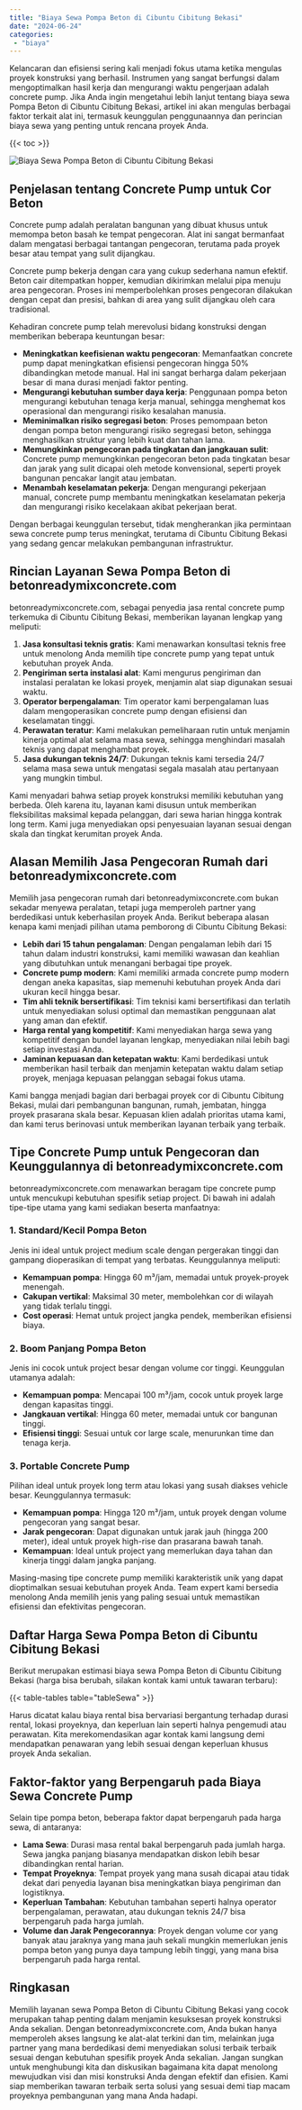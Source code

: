 ```yaml
---
title: "Biaya Sewa Pompa Beton di Cibuntu Cibitung Bekasi"
date: "2024-06-24"
categories: 
 - "biaya"
---
```


Kelancaran dan efisiensi sering kali menjadi fokus utama ketika mengulas proyek konstruksi yang berhasil. Instrumen yang sangat berfungsi dalam mengoptimalkan hasil kerja dan mengurangi waktu pengerjaan adalah concrete pump. Jika Anda ingin mengetahui lebih lanjut tentang biaya sewa Pompa Beton di Cibuntu Cibitung Bekasi, artikel ini akan mengulas berbagai faktor terkait alat ini, termasuk keunggulan penggunaannya dan perincian biaya sewa yang penting untuk rencana proyek Anda.

{{< toc >}}

![Biaya Sewa Pompa Beton di Cibuntu Cibitung Bekasi](https://betoncor8.github.io/pump/concrete-pump%20(24).png)

## Penjelasan tentang Concrete Pump untuk Cor Beton

Concrete pump adalah peralatan bangunan yang dibuat khusus untuk memompa beton basah ke tempat pengecoran. Alat ini sangat bermanfaat dalam mengatasi berbagai tantangan pengecoran, terutama pada proyek besar atau tempat yang sulit dijangkau.

Concrete pump bekerja dengan cara yang cukup sederhana namun efektif. Beton cair ditempatkan hopper, kemudian dikirimkan melalui pipa menuju area pengecoran. Proses ini memperbolehkan proses pengecoran dilakukan dengan cepat dan presisi, bahkan di area yang sulit dijangkau oleh cara tradisional.

Kehadiran concrete pump telah merevolusi bidang konstruksi dengan memberikan beberapa keuntungan besar:

- **Meningkatkan keefisienan waktu pengecoran**: Memanfaatkan concrete pump dapat meningkatkan efisiensi pengecoran hingga 50% dibandingkan metode manual. Hal ini sangat berharga dalam pekerjaan besar di mana durasi menjadi faktor penting.
- **Mengurangi kebutuhan sumber daya kerja**: Penggunaan pompa beton mengurangi kebutuhan tenaga kerja manual, sehingga menghemat kos operasional dan mengurangi risiko kesalahan manusia.
- **Meminimalkan risiko segregasi beton**: Proses pemompaan beton dengan pompa beton mengurangi risiko segregasi beton, sehingga menghasilkan struktur yang lebih kuat dan tahan lama.
- **Memungkinkan pengecoran pada tingkatan dan jangkauan sulit**: Concrete pump memungkinkan pengecoran beton pada tingkatan besar dan jarak yang sulit dicapai oleh metode konvensional, seperti proyek bangunan pencakar langit atau jembatan.
- **Menambah keselamatan pekerja**: Dengan mengurangi pekerjaan manual, concrete pump membantu meningkatkan keselamatan pekerja dan mengurangi risiko kecelakaan akibat pekerjaan berat.

Dengan berbagai keunggulan tersebut, tidak mengherankan jika permintaan sewa concrete pump terus meningkat, terutama di Cibuntu Cibitung Bekasi yang sedang gencar melakukan pembangunan infrastruktur.

## Rincian Layanan Sewa Pompa Beton di betonreadymixconcrete.com

betonreadymixconcrete.com, sebagai penyedia jasa rental concrete pump terkemuka di Cibuntu Cibitung Bekasi, memberikan layanan lengkap yang meliputi:

1. **Jasa konsultasi teknis gratis**: Kami menawarkan konsultasi teknis free untuk menolong Anda memilih tipe concrete pump yang tepat untuk kebutuhan proyek Anda.
2. **Pengiriman serta instalasi alat**: Kami mengurus pengiriman dan instalasi peralatan ke lokasi proyek, menjamin alat siap digunakan sesuai waktu.
3. **Operator berpengalaman**: Tim operator kami berpengalaman luas dalam mengoperasikan concrete pump dengan efisiensi dan keselamatan tinggi.
4. **Perawatan teratur**: Kami melakukan pemeliharaan rutin untuk menjamin kinerja optimal alat selama masa sewa, sehingga menghindari masalah teknis yang dapat menghambat proyek.
5. **Jasa dukungan teknis 24/7**: Dukungan teknis kami tersedia 24/7 selama masa sewa untuk mengatasi segala masalah atau pertanyaan yang mungkin timbul.

Kami menyadari bahwa setiap proyek konstruksi memiliki kebutuhan yang berbeda. Oleh karena itu, layanan kami disusun untuk memberikan fleksibilitas maksimal kepada pelanggan, dari sewa harian hingga kontrak long term. Kami juga menyediakan opsi penyesuaian layanan sesuai dengan skala dan tingkat kerumitan proyek Anda.

## Alasan Memilih Jasa Pengecoran Rumah dari betonreadymixconcrete.com

Memilih jasa pengecoran rumah dari betonreadymixconcrete.com bukan sekadar menyewa peralatan, tetapi juga memperoleh partner yang berdedikasi untuk keberhasilan proyek Anda. Berikut beberapa alasan kenapa kami menjadi pilihan utama pemborong di Cibuntu Cibitung Bekasi:

- **Lebih dari 15 tahun pengalaman**: Dengan pengalaman lebih dari 15 tahun dalam industri konstruksi, kami memiliki wawasan dan keahlian yang dibutuhkan untuk menangani berbagai tipe proyek.
- **Concrete pump modern**: Kami memiliki armada concrete pump modern dengan aneka kapasitas, siap memenuhi kebutuhan proyek Anda dari ukuran kecil hingga besar.
- **Tim ahli teknik bersertifikasi**: Tim teknisi kami bersertifikasi dan terlatih untuk menyediakan solusi optimal dan memastikan penggunaan alat yang aman dan efektif.
- **Harga rental yang kompetitif**: Kami menyediakan harga sewa yang kompetitif dengan bundel layanan lengkap, menyediakan nilai lebih bagi setiap investasi Anda.
- **Jaminan kepuasan dan ketepatan waktu**: Kami berdedikasi untuk memberikan hasil terbaik dan menjamin ketepatan waktu dalam setiap proyek, menjaga kepuasan pelanggan sebagai fokus utama.

Kami bangga menjadi bagian dari berbagai proyek cor di Cibuntu Cibitung Bekasi, mulai dari pembangunan bangunan, rumah, jembatan, hingga proyek prasarana skala besar. Kepuasan klien adalah prioritas utama kami, dan kami terus berinovasi untuk memberikan layanan terbaik yang terbaik.

## Tipe Concrete Pump untuk Pengecoran dan Keunggulannya di betonreadymixconcrete.com

betonreadymixconcrete.com menawarkan beragam tipe concrete pump untuk mencukupi kebutuhan spesifik setiap project. Di bawah ini adalah tipe-tipe utama yang kami sediakan beserta manfaatnya:

### 1\. Standard/Kecil Pompa Beton

Jenis ini ideal untuk project medium scale dengan pergerakan tinggi dan gampang dioperasikan di tempat yang terbatas. Keunggulannya meliputi:

- **Kemampuan pompa**: Hingga 60 m³/jam, memadai untuk proyek-proyek menengah.
- **Cakupan vertikal**: Maksimal 30 meter, membolehkan cor di wilayah yang tidak terlalu tinggi.
- **Cost operasi**: Hemat untuk project jangka pendek, memberikan efisiensi biaya.

### 2\. Boom Panjang Pompa Beton

Jenis ini cocok untuk project besar dengan volume cor tinggi. Keunggulan utamanya adalah:

- **Kemampuan pompa**: Mencapai 100 m³/jam, cocok untuk proyek large dengan kapasitas tinggi.
- **Jangkauan vertikal**: Hingga 60 meter, memadai untuk cor bangunan tinggi.
- **Efisiensi tinggi**: Sesuai untuk cor large scale, menurunkan time dan tenaga kerja.

### 3\. Portable Concrete Pump

Pilihan ideal untuk proyek long term atau lokasi yang susah diakses vehicle besar. Keunggulannya termasuk:

- **Kemampuan pompa**: Hingga 120 m³/jam, untuk proyek dengan volume pengecoran yang sangat besar.
- **Jarak pengecoran**: Dapat digunakan untuk jarak jauh (hingga 200 meter), ideal untuk proyek high-rise dan prasarana bawah tanah.
- **Kemampuan**: Ideal untuk project yang memerlukan daya tahan dan kinerja tinggi dalam jangka panjang.

Masing-masing tipe concrete pump memiliki karakteristik unik yang dapat dioptimalkan sesuai kebutuhan proyek Anda. Team expert kami bersedia menolong Anda memilih jenis yang paling sesuai untuk memastikan efisiensi dan efektivitas pengecoran.

## Daftar Harga Sewa Pompa Beton di Cibuntu Cibitung Bekasi

Berikut merupakan estimasi biaya sewa Pompa Beton di Cibuntu Cibitung Bekasi (harga bisa berubah, silakan kontak kami untuk tawaran terbaru):

{{< table-tables table="tableSewa" >}}

Harus dicatat kalau biaya rental bisa bervariasi bergantung terhadap durasi rental, lokasi proyeknya, dan keperluan lain seperti halnya pengemudi atau perawatan. Kita merekomendasikan agar kontak kami langsung demi mendapatkan penawaran yang lebih sesuai dengan keperluan khusus proyek Anda sekalian.

## Faktor-faktor yang Berpengaruh pada Biaya Sewa Concrete Pump

Selain tipe pompa beton, beberapa faktor dapat berpengaruh pada harga sewa, di antaranya:

- **Lama Sewa**: Durasi masa rental bakal berpengaruh pada jumlah harga. Sewa jangka panjang biasanya mendapatkan diskon lebih besar dibandingkan rental harian.
- **Tempat Proyeknya**: Tempat proyek yang mana susah dicapai atau tidak dekat dari penyedia layanan bisa meningkatkan biaya pengiriman dan logistiknya.
- **Keperluan Tambahan**: Kebutuhan tambahan seperti halnya operator berpengalaman, perawatan, atau dukungan teknis 24/7 bisa berpengaruh pada harga jumlah.
- **Volume dan Jarak Pengecorannya**: Proyek dengan volume cor yang banyak atau jaraknya yang mana jauh sekali mungkin memerlukan jenis pompa beton yang punya daya tampung lebih tinggi, yang mana bisa berpengaruh pada harga rental.

## Ringkasan

Memilih layanan sewa Pompa Beton di Cibuntu Cibitung Bekasi yang cocok merupakan tahap penting dalam menjamin kesuksesan proyek konstruksi Anda sekalian. Dengan betonreadymixconcrete.com, Anda bukan hanya memperoleh akses langsung ke alat-alat terkini dan tim, melainkan juga partner yang mana berdedikasi demi menyediakan solusi terbaik terbaik sesuai dengan kebutuhan spesifik proyek Anda sekalian. Jangan sungkan untuk menghubungi kita dan diskusikan bagaimana kita dapat menolong mewujudkan visi dan misi konstruksi Anda dengan efektif dan efisien. Kami siap memberikan tawaran terbaik serta solusi yang sesuai demi tiap macam proyeknya pembangunan yang mana Anda hadapi.
